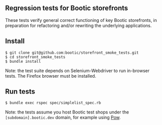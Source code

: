 ## Regression tests for Bootic storefronts

These tests verify general correct functioning of key Bootic storefronts,
in preparation for refactoring and/or rewriting the underlying applications.

## Install

    $ git clone git@github.com:bootic/storefront_smoke_tests.git
    $ cd storefront_smoke_tests
    $ bundle install

Note: the test suite depends on Selenium-Webdriver to run in-browser tests. The Firefox browser must be installed.

## Run tests

    $ bundle exec rspec spec/simplelist_spec.rb

Note: the tests assume you host Bootic test shops under the `[subdomain].bootic.dev` domain, for example using [Pow](http://pow.cx/).
